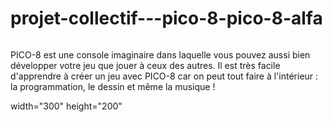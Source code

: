 # projet-collectif---pico-8-pico-8-alfa

<p><img align="center" alt="" src="https://github.com/Alexluu13/Pico-8-alfa/blob/master/Pico-8.png" /></p>

PICO-8 est une console imaginaire dans laquelle vous pouvez aussi bien développer votre jeu que jouer à ceux des autres. Il est très facile d'apprendre à créer un jeu avec PICO-8 car on peut tout faire à l'intérieur : la programmation, le dessin et même la musique !


width="300" height="200"
